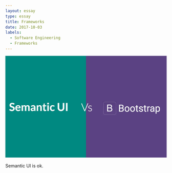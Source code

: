 ```yaml
---
layout: essay
type: essay
title: Frameworks
date: 2017-10-03
labels:
  - Software Engineering
  - Frameworks
---
```


<img class="ui large image" src="../images/semantic_ui_vs_bootstrap.jpg">

Semantic UI is ok.
